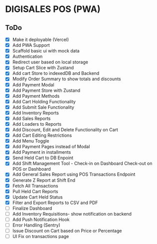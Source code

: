 # DIGISALES POS (PWA)

## ToDo

- [x] Make it deployable (Vercel)
- [x] Add PWA Support
- [x] Scaffold basic ui with mock data
- [x] Authentication
- [x] Redirect user based on local storage
- [x] Setup Cart Slice with Zustand
- [x] Add cart Store to indexedDB and Backend
- [x] Modify Order Summary to show totals and discounts
- [x] Add Payment Modal
- [x] Add Payment Store with Zustand
- [x] Add Payment Methods
- [x] Add Cart Holding Functionality
- [x] Add Submit Sale Functionality
- [x] Add Inventory Reports
- [x] Add Sales Reports
- [x] Add Loaders to Reports
- [x] Add Discount, Edit and Delete Functionality on Cart
- [x] Add Cart Editing Restrictions
- [x] Add Menu Toggle
- [x] Add Payment Pages instead of Modal
- [x] Add Payment in installments
- [x] Send Held Cart to DB Enpoint
- [x] Add Shift Management Tool - Check-in on Dashboard Check-out on POS or Dashboard
- [x] Add General Sales Report using POS Transactions Endpoint
- [x] Generate Z Report at Shift End
- [x] Fetch All Transactions
- [x] Pull Held Cart Reports
- [x] Update Cart Held Status
- [x] Filter and Export Reports to CSV and PDF
- [ ] Finalize Dashboard
- [ ] Add Inventory Requisitions- show notification on backend
- [ ] Add Push Notification Hook
- [ ] Error Handling (Sentry)
- [ ] Issue Discount on Cart based on Price or Percentage
- [ ] UI Fix on transactions page
